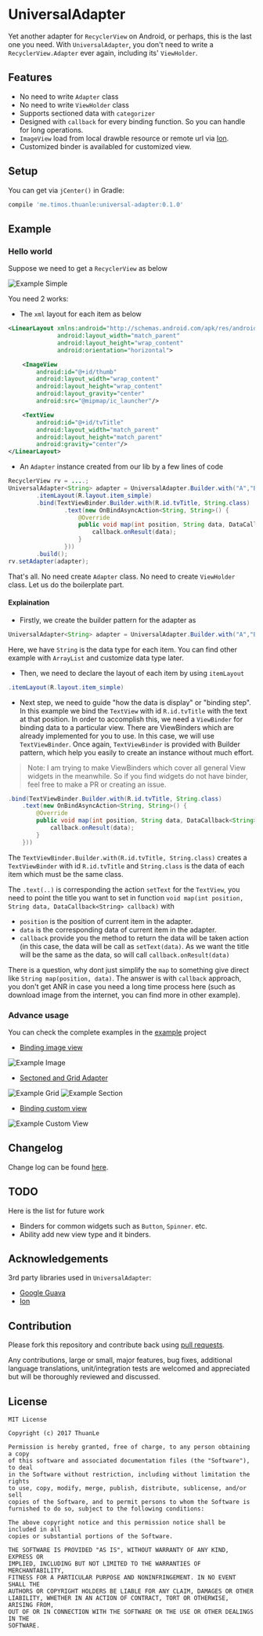 # UniversalAdapter

Yet another adapter for `RecyclerView` on Android, or perhaps, this is the last one you need. With `UniversalAdapter`, you don't need to write a `RecyclerView.Adapter` ever again, including its' `ViewHolder`.

## Features

* No need to write `Adapter` class
* No need to write `ViewHolder` class
* Supports sectioned data with `categorizer`
* Designed with `callback` for every binding function. So you can handle for long operations.
* `ImageView` load from local drawble resource or remote url via [Ion](https://github.com/koush/ion).
* Customized binder is availabled for customized view.

## Setup

You can get via `jCenter()` in Gradle:

```groovy
compile 'me.timos.thuanle:universal-adapter:0.1.0'
```

## Example  

### Hello world

Suppose we need to get a `RecyclerView` as below

![Example Simple](doc/screenshot/example-simple.png)

You need 2 works:

* The `xml` layout for each item as below

```xml
<LinearLayout xmlns:android="http://schemas.android.com/apk/res/android"
              android:layout_width="match_parent"
              android:layout_height="wrap_content"
              android:orientation="horizontal">

    <ImageView
        android:id="@+id/thumb"
        android:layout_width="wrap_content"
        android:layout_height="wrap_content"
        android:layout_gravity="center"
        android:src="@mipmap/ic_launcher"/>

    <TextView
        android:id="@+id/tvTitle"
        android:layout_width="match_parent"
        android:layout_height="match_parent"
        android:gravity="center"/>
</LinearLayout>
```

* An `Adapter` instance created from our lib by a few lines of code

```java
RecyclerView rv = ....;
UniversalAdapter<String> adapter = UniversalAdapter.Builder.with("A","B","C","D","E","F","G","H","I","J")
        .itemLayout(R.layout.item_simple)
        .bind(TextViewBinder.Builder.with(R.id.tvTitle, String.class)
                .text(new OnBindAsyncAction<String, String>() {
                    @Override
                    public void map(int position, String data, DataCallback<String> callback) {
                        callback.onResult(data);
                    }
                }))
        .build();
rv.setAdapter(adapter);
```

That's all. No need create `Adapter` class. No need to create `ViewHolder` class. Let us do the boilerplate part.

#### Explaination

* Firstly, we create the builder pattern for the adapter as

```java
UniversalAdapter<String> adapter = UniversalAdapter.Builder.with("A","B","C","D","E","F","G","H","I","J")
```

Here, we have `String` is the data type for each item. You can find other example with `ArrayList` and customize data type later.

* Then, we need to declare the layout of each item by using `itemLayout`

```java
.itemLayout(R.layout.item_simple)
```

* Next step, we need to guide "how the data is display" or "binding step". In this example we bind the `TextView` with id `R.id.tvTitle` with the text at that position. In order to accomplish this, we need a `ViewBinder` for binding data to a particular view. There are ViewBinders which are already implemented for you to use. In this case, we will use `TextViewBinder`. Once again, `TextViewBinder` is provided with Builder pattern, which help you easily to create an instance without much effort.

> Note: I am trying to make ViewBinders which cover all general View widgets in the meanwhile. So if you find widgets do not have binder, feel free to make a PR or creating an issue.

```java
.bind(TextViewBinder.Builder.with(R.id.tvTitle, String.class)
    .text(new OnBindAsyncAction<String, String>() {
        @Override
        public void map(int position, String data, DataCallback<String> callback) {
            callback.onResult(data);
        }
    }))
```
The `TextViewBinder.Builder.with(R.id.tvTitle, String.class)` creates a `TextViewBinder` with id `R.id.tvTitle` and `String.class` is the data of each item which must be the same class. 

The `.text(..)` is corresponding the action `setText` for the `TextView`, you need to point the title you want to set in function `void map(int position, String data, DataCallback<String> callback)` with

* `position` is the position of current item in the adapter.
* `data` is the corresponding data of current item in the adapter.
* `callback` provide you the method to return the data will be taken action (in this case, the data will be call as `setText(data)`. As we want the title will be the same as the data, so will call `callback.onResult(data)`

There is a question, why dont just simplify the `map` to something give direct like `String map(position, data)`. The answer is with `callback` approach, you don't get ANR in case you need a long time process here (such as download image from the internet, you can find more in other example).

### Advance usage

You can check the complete examples in the [example](https://github.com/ldt116/UniversalAdapter/tree/master/example) project

* [Binding image view](doc/usage-image.md)

![Example Image](doc/screenshot/example-image.png)

* [Sectoned and Grid Adapter](doc/usage-group.md)

![Example Grid](doc/screenshot/example-grid.png) ![Example Section](doc/screenshot/example-group.png)

* [Binding custom view](doc/usage-custom-view.md)

![Example Custom View](doc/screenshot/example-custom.png) 

## Changelog
Change log can be found [here](doc/changelog.md).

## TODO

Here is the list for future work

* Binders for common widgets such as `Button`, `Spinner`. etc.
* Ability add new view type and it binders.

Acknowledgements
----------------

3rd party libraries used in `UniversalAdapter`:

* [Google Guava](https://github.com/google/guava)
* [Ion](https://github.com/koush/ion)

Contribution
------------ 

Please fork this repository and contribute back using [pull requests](https://github.com/ldt116/UniversalAdapter/pulls).

Any contributions, large or small, major features, bug fixes, additional language translations, unit/integration tests are welcomed and appreciated but will be thoroughly reviewed and discussed.

License
-------
    
    MIT License
    
    Copyright (c) 2017 ThuanLe
    
    Permission is hereby granted, free of charge, to any person obtaining a copy
    of this software and associated documentation files (the "Software"), to deal
    in the Software without restriction, including without limitation the rights
    to use, copy, modify, merge, publish, distribute, sublicense, and/or sell
    copies of the Software, and to permit persons to whom the Software is
    furnished to do so, subject to the following conditions:
    
    The above copyright notice and this permission notice shall be included in all
    copies or substantial portions of the Software.
    
    THE SOFTWARE IS PROVIDED "AS IS", WITHOUT WARRANTY OF ANY KIND, EXPRESS OR
    IMPLIED, INCLUDING BUT NOT LIMITED TO THE WARRANTIES OF MERCHANTABILITY,
    FITNESS FOR A PARTICULAR PURPOSE AND NONINFRINGEMENT. IN NO EVENT SHALL THE
    AUTHORS OR COPYRIGHT HOLDERS BE LIABLE FOR ANY CLAIM, DAMAGES OR OTHER
    LIABILITY, WHETHER IN AN ACTION OF CONTRACT, TORT OR OTHERWISE, ARISING FROM,
    OUT OF OR IN CONNECTION WITH THE SOFTWARE OR THE USE OR OTHER DEALINGS IN THE
    SOFTWARE.
